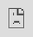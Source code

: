 ```yaml
---
title: "Does Equinox Provide Cycling Shoes?"
description: ""
date: 2023-02-22
categories: 
tags: 
thumbnail: https://tse1.mm.bing.net/th?q=Does%20Equinox%20Provide%20Cycling%20Shoes%3F&w=800&h=500&c=1&rs=1
author: "Osgood"
showToc: true
TocOpen: true
draft: false
hidemeta: false
comments: false
disableHLJS: true # to disable highlightjs
disableShare: false
disableHLJS: false
hideSummary: false
searchHidden: true
ShowReadingTime: true
ShowBreadCrumbs: true
ShowPostNavLinks: true
ShowWordCount: true
ShowRssButtonInSectionTermList: true
UseHugoToc: false
ShowShareButtons: true
---
```


<center>
	<img src="https://tse1.mm.bing.net/th?q=Does%20Equinox%20Provide%20Cycling%20Shoes%3F&w=800&h=500&c=1&rs=1" alt="Does Equinox Provide Cycling Shoes?" width="800" height="500" style="display: block; width: 100%; height: auto">
</center>

<p>Cycling is a popular form of exercise and recreation, and many people want to know if Equinox provides cycling shoes. The answer is yes, Equinox does provide cycling shoes, and they are designed to provide a comfortable and secure fit while you are on your bike. Equinox cycling shoes are made with a combination of lightweight materials, superior cushioning, and breathable mesh panels to keep your feet comfortable and dry during longer rides.</p>

<p>Equinox cycling shoes are specifically designed to provide the highest level of comfort and performance for cyclists. The shoes are made with lightweight materials and superior cushioning to provide a secure and comfortable fit. The shoes also have breathable mesh panels that help keep your feet cool and dry during longer rides. Equinox cycling shoes are designed to last, and they come with a one-year warranty.</p>

<p>The Equinox cycling shoes come in a variety of sizes and widths to ensure that every cyclist can find a pair that fits perfectly. The shoes are designed to provide superior grip on the pedals and the tread pattern helps to keep your feet firmly planted on the pedals. The shoes are also designed to provide a secure fit, so that you can focus on your ride without worrying about your feet slipping out of the shoes.</p>

<p>Equinox cycling shoes are designed with superior cushioning that helps to reduce the impact on your feet while you are riding. The cushioning helps to absorb some of the jarring that is experienced when riding on rough terrain. The shoes also feature shock-absorbing technology to help reduce the impact on your feet and joints.</p>

<p>Equinox cycling shoes are designed to fit securely and comfortably on your feet. The shoes feature adjustable lacing systems to provide a customized fit. The shoes also feature a lace locking system to help keep your feet secure in the shoes. The laces are also designed to be easy to adjust so that you can find the perfect fit for your feet.</p>

<h2>Are Equinox Cycling Shoes Durable?</h2>

<p>Yes, Equinox cycling shoes are designed to be durable and long-lasting. The shoes are made with lightweight materials and superior cushioning to provide a secure and comfortable fit. The shoes also feature a one-year warranty, so you can be sure that your shoes will last for many years.</p>

<h2>What Are the Benefits of Equinox Cycling Shoes?</h2>

<p>Equinox cycling shoes provide a secure and comfortable fit. The shoes feature adjustable lacing systems and a lace-locking system to ensure that your feet remain secure in the shoes. The shoes also feature superior cushioning to help reduce the impact on your feet while you are riding. The shoes also feature breathable mesh panels to help keep your feet cool and dry during longer rides.</p>

<h2>What Are the Different Types of Equinox Cycling Shoes?</h2>

<p>Equinox cycling shoes come in a variety of sizes and widths to ensure that every cyclist can find a pair that fits perfectly. The shoes also come in a variety of styles, from road cycling to mountain biking. The shoes also feature a variety of features, such as adjustable lacing systems and shock absorbing technology.</p>

<h2>Are Equinox Cycling Shoes Waterproof?</h2>

<p>Yes, Equinox cycling shoes are designed to be waterproof. The shoes feature breathable mesh panels to keep your feet cool and dry during longer rides. The shoes also feature a waterproof membrane to help keep your feet dry in wet conditions.</p>

<h2>Are Equinox Cycling Shoes Worth the Price?</h2>

<p>Yes, Equinox cycling shoes are worth the price. The shoes are designed with superior cushioning and lightweight materials to provide a secure and comfortable fit. The shoes also feature a one-year warranty, so you can be sure that your shoes will last for many years. The shoes also feature shock absorbing technology to help reduce the impact on your feet and joints.</p>

<h2>Are Equinox Cycling Shoes Easy to Clean?</h2>

<p>Yes, Equinox cycling shoes are easy to clean. The shoes feature a waterproof membrane that helps keep your feet dry and the shoes can be easily wiped down with a damp cloth to remove dirt and debris. The shoes are also designed to be machine washable.</p>

<h2>Frequently Asked Questions (FAQs)</h2>

<h3>Q1. Does Equinox Provide Cycling Shoes?</h3>

<p><b>A1. Yes, Equinox does provide cycling shoes.</b></p>

<h3>Q2. Are Equinox Cycling Shoes Durable?</h3>

<p><b>A2. Yes, Equinox cycling shoes are designed to be durable and long-lasting.</b></p>

<h3>Q3. What Are the Benefits of Equinox Cycling Shoes?</h3>

<p><b>A3. Equinox cycling shoes provide a secure and comfortable fit, superior cushioning, breathable mesh panels, adjustable lacing systems, and a lace-locking system.</b></p>

<h3>Q4. What Are the Different Types of Equinox Cycling Shoes?</h3>

<p><b>A4. Equinox cycling shoes come in a variety of sizes and widths, and in a variety of styles, from road cycling to mountain biking.</b></p>

<h3>Q5. Are Equinox Cycling Shoes Waterproof?</h3>

<p><b>A5. Yes, Equinox cycling shoes are designed to be waterproof.</b></p>

<h3>Q6. Are Equinox Cycling Shoes Worth the Price?</h3>

<p><b>A6. Yes, Equinox cycling shoes are worth the price.</b></p>

<h3>Q7. Are Equinox Cycling Shoes Easy to Clean?</h3>

<p><b>A7. Yes, Equinox cycling shoes are easy to clean.</b></p>

<h3>Q8. Does Equinox Offer a Warranty on Their Cycling Shoes?</h3>

<p><b>A8. Yes, Equinox offers a one-year warranty on their cycling shoes.</b></p>

<h3>Q9. Are Equinox Cycling Shoes Designed With Shock-Absorbing Technology?</h3>

<p><b>A9. Yes, Equinox cycling shoes are designed with shock-absorbing technology.</b></p>

<h3>Q10. Does Equinox Provide Specialized Sizing for Their Cycling Shoes?</h3>

<p><b>A10. Yes, Equinox provides specialized sizing for their cycling shoes.</b></p>

<h3>Q11. What Are the Different Styles of Equinox Cycling Shoes?</h3>

<p><b>A11. Equinox cycling shoes come in a variety of styles, from road cycling to mountain biking.</b></p>

<h3>Q12. Are Equinox Cycling Shoes Suitable for All Weather Conditions?</h3>

<p><b>A12. Yes, Equinox cycling shoes are designed to be suitable for all weather conditions.</b></p>

<h3>Q13. Do Equinox Cycling Shoes Provide Good Traction?</h3>

<p><b>A13. Yes, Equinox cycling shoes provide good traction on the pedals.</b></p>

<h3>Q14. Are Equinox Cycling Shoes Easy to Put On and Take Off?</h3>

<p><b>A14. Yes, Equinox cycling shoes are designed to be easy to put on and take off.</b></p>

<h3>Q15. Are Equinox Cycling Shoes Breathable?</h3>

<p><b>A15. Yes, Equinox cycling shoes feature breathable mesh panels to keep your feet cool and dry.</b></p>

<h3>Q16. Does Equinox Offer Customization Options for Their Cycling Shoes?</h3>

<p><b>A16. Yes, Equinox offers customization options for their cycling shoes.</b></p>

<h3>Q17. Are Equinox Cycling Shoes Lightweight?</h3>

<p><b>A17. Yes, Equinox cycling shoes are made with lightweight materials.</b></p>

<h3>Q18. Does Equinox Provide a Variety of Sizes and Widths for Their Cycling Shoes?</h3>

<p><b>A18. Yes, Equinox provides a variety of sizes and widths for their cycling shoes.</b></p>

<h3>Q19. Are Equinox Cycling Shoes Designed for Road or Mountain Biking?</h3>

<p><b>A19. Equinox cycling shoes are designed for both road and mountain biking.</b></p

<div style="position: relative; padding-bottom: 56.25%; overflow: hidden"><iframe src="https://www.youtube.com/embed/7WHxZHATw88" frameborder="0" allow="accelerometer; autoplay; clipboard-write; encrypted-media; gyroscope; picture-in-picture; web-share" allowfullscreen style="position: absolute; top: 0; left: 0; width: 100%; height: 100%;"></iframe>
</div>